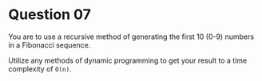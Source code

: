 # Question 07

You are to use a recursive method of generating the first 10 (0-9) numbers in a Fibonacci sequence.

Utilize any methods of dynamic programming to get your result to a time complexity of `O(n)`.
